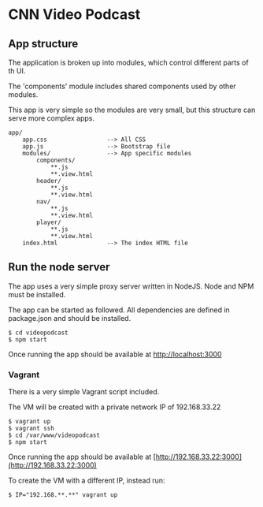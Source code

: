 # CNN Video Podcast

## App structure

The application is broken up into modules, which control different parts of th UI.    

The 'components' module includes shared components used by other modules.    

This app is very simple so the modules are very small, but this structure can serve more complex apps.    

```
app/
    app.css                 --> All CSS
    app.js                  --> Bootstrap file
    modules/                --> App specific modules
        components/
            **.js
            **.view.html
        header/
            **.js
            **.view.html
        nav/
            **.js
            **.view.html
        player/
            **.js
            **.view.html
    index.html              --> The index HTML file
```

## Run the node server

The app uses a very simple proxy server written in NodeJS. Node and NPM must be installed.    

The app can be started as followed. All dependencies are defined in package.json and should be installed.    

```
$ cd videopodcast
$ npm start
```

Once running the app should be available at [http://localhost:3000](http://localhost:3000)    

### Vagrant

There is a very simple Vagrant script included.    

The VM will be created with a private network IP of 192.168.33.22     

```
$ vagrant up
$ vagrant ssh
$ cd /var/www/videopodcast
$ npm start
```

Once running the app should be available at [http://192.168.33.22:3000](http://192.168.33.22:3000)    

To create the VM with a different IP, instead run:    

```
$ IP="192.168.**.**" vagrant up
```
